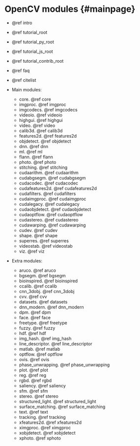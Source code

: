 OpenCV modules {#mainpage}
==============

- @ref intro
- @ref tutorial_root
- @ref tutorial_py_root
- @ref tutorial_js_root
- @ref tutorial_contrib_root
- @ref faq
- @ref citelist

- Main modules:
	- core. @ref core
	- imgproc. @ref imgproc
	- imgcodecs. @ref imgcodecs
	- videoio. @ref videoio
	- highgui. @ref highgui
	- video. @ref video
	- calib3d. @ref calib3d
	- features2d. @ref features2d
	- objdetect. @ref objdetect
	- dnn. @ref dnn
	- ml. @ref ml
	- flann. @ref flann
	- photo. @ref photo
	- stitching. @ref stitching
	- cudaarithm. @ref cudaarithm
	- cudabgsegm. @ref cudabgsegm
	- cudacodec. @ref cudacodec
	- cudafeatures2d. @ref cudafeatures2d
	- cudafilters. @ref cudafilters
	- cudaimgproc. @ref cudaimgproc
	- cudalegacy. @ref cudalegacy
	- cudaobjdetect. @ref cudaobjdetect
	- cudaoptflow. @ref cudaoptflow
	- cudastereo. @ref cudastereo
	- cudawarping. @ref cudawarping
	- cudev. @ref cudev
	- shape. @ref shape
	- superres. @ref superres
	- videostab. @ref videostab
	- viz. @ref viz


- Extra modules:
	- aruco. @ref aruco
	- bgsegm. @ref bgsegm
	- bioinspired. @ref bioinspired
	- ccalib. @ref ccalib
	- cnn_3dobj. @ref cnn_3dobj
	- cvv. @ref cvv
	- datasets. @ref datasets
	- dnn_modern. @ref dnn_modern
	- dpm. @ref dpm
	- face. @ref face
	- freetype. @ref freetype
	- fuzzy. @ref fuzzy
	- hdf. @ref hdf
	- img_hash. @ref img_hash
	- line_descriptor. @ref line_descriptor
	- matlab. @ref matlab
	- optflow. @ref optflow
	- ovis. @ref ovis
	- phase_unwrapping. @ref phase_unwrapping
	- plot. @ref plot
	- reg. @ref reg
	- rgbd. @ref rgbd
	- saliency. @ref saliency
	- sfm. @ref sfm
	- stereo. @ref stereo
	- structured_light. @ref structured_light
	- surface_matching. @ref surface_matching
	- text. @ref text
	- tracking. @ref tracking
	- xfeatures2d. @ref xfeatures2d
	- ximgproc. @ref ximgproc
	- xobjdetect. @ref xobjdetect
	- xphoto. @ref xphoto

